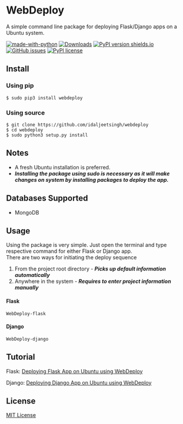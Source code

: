 # WebDeploy

A simple command line package for deploying Flask/Django apps on a Ubuntu system. <br>

[![made-with-python](https://img.shields.io/badge/Made%20with-Python-1f425f.svg)](https://www.python.org/)
[![Downloads](https://pepy.tech/badge/webdeploy)](https://pepy.tech/project/webdeploy)
[![PyPI version shields.io](https://img.shields.io/pypi/v/WebDeploy.svg)](https://pypi.python.org/pypi/WebDeploy/)
[![GitHub issues](https://img.shields.io/github/issues/idaljeetsingh/WebDeploy.svg)](https://GitHub.com/idaljeetsingh/WebDeploy/issues/)
[![PyPI license](https://img.shields.io/pypi/l/WebDeploy.svg)](https://pypi.python.org/pypi/WebDeploy/)


## Install

### Using pip 

`$ sudo pip3 install webdeploy`

### Using source 

```
$ git clone https://github.com/idaljeetsingh/webdeploy
$ cd webdeploy
$ sudo python3 setup.py install
```

## Notes

* A fresh Ubuntu installation is preferred.
* ***Installing the package using sudo is necessary as it will make changes on system by installing packages to deploy the app.***


## Databases Supported

* MongoDB

## Usage

Using the package is very simple. Just open the terminal and type respective command for either Flask or Django app.<br>
There are two ways for initiating the deploy sequence
1. From the project root directory - ***Picks up default information automatically***
2. Anywhere in the system - ***Requires to enter project information manually***

#### Flask

`WebDeploy-flask`

#### Django

`WebDeploy-django`

## Tutorial

Flask: <a href="https://medium.com/@idaljeetsingh/deploying-flask-app-on-ubuntu-using-webdeploy-eb41aa44ea76?source=---------2------------------">Deploying Flask App on Ubuntu using WebDeploy</a>

Django: <a href="https://medium.com/@idaljeetsingh/deploying-django-app-on-ubuntu-using-webdeploy-fda44bba620a">Deploying Django App on Ubuntu using WebDeploy</a>

## License

[MIT License](LICENSE)